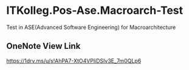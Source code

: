 # ITKolleg.Pos-Ase.Macroarch-Test
Test in ASE(Advanced Software Engineering) for Macroarchitecture

## OneNote View Link
https://1drv.ms/u/s!AhPA7-XtO4VPliDSIv3E_7m0QLp6
